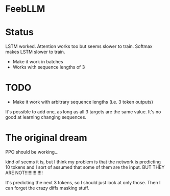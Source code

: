 # FeebLLM

# Status

LSTM worked.
Attention works too but seems slower to train.
Softmax makes LSTM slower to train.
* Make it work in batches
* Works with sequence lengths of 3


# TODO

* Make it work with arbitrary sequence lengths (i.e. 3 token outputs)

It's possible to add one, as long as all 3 targets are the same value. It's no good at learning changing sequences.

# The original dream

PPO should be working... 

kind of seems it is, but I think my problem is that the network is predicting 10 tokens
and I sort of assumed that some of them are the input. BUT THEY ARE NOT!!!!!!!!!!!!!!

It's predicting the next 3 tokens, so I should just look at only those. Then I can forget
the crazy diffs masking stuff.